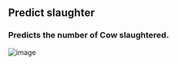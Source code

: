 ## Predict slaughter

### Predicts the number of Cow slaughtered.



![image](https://user-images.githubusercontent.com/86904141/218267459-6ff23c66-1f3b-4a80-b1bb-68a67961bd6e.png)
